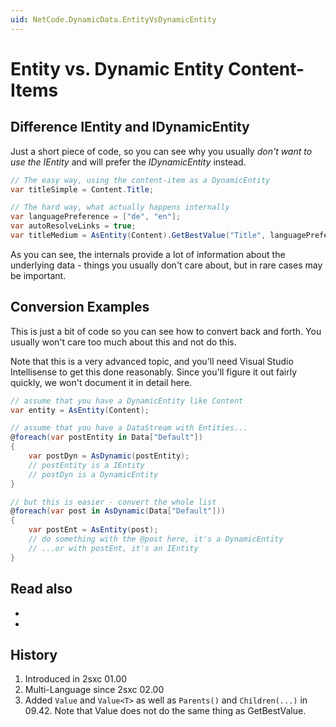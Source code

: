 ```yaml
---
uid: NetCode.DynamicData.EntityVsDynamicEntity
---
```


# Entity vs. Dynamic Entity Content-Items

## Difference IEntity and IDynamicEntity

Just a short piece of code, so you can see why you usually _don't want to use the IEntity_ and will prefer the _IDynamicEntity_ instead.

```cs
// The easy way, using the content-item as a DynamicEntity
var titleSimple = Content.Title; 

// The hard way, what actually happens internally
var languagePreference = ["de", "en"];
var autoResolveLinks = true;
var titleMedium = AsEntity(Content).GetBestValue("Title", languagePreference, autoResolveLinks);

```

As you can see, the internals provide a lot of information about the underlying data - things you usually don't care about, but in rare cases may be important.

## Conversion Examples

This is just a bit of code so you can see how to convert back and forth. You usually won't care too much about this and not do this. 

Note that this is a very advanced topic, and you'll need Visual Studio Intellisense to get this done reasonably. Since you'll figure it out fairly quickly, we won't document it in detail here. 

```c#
// assume that you have a DynamicEntity like Content
var entity = AsEntity(Content);

// assume that you have a DataStream with Entities...
@foreach(var postEntity in Data["Default"])
{
    var postDyn = AsDynamic(postEntity);
    // postEntity is a IEntity
    // postDyn is a DynamicEntity
}

// but this is easier - convert the whole list
@foreach(var post in AsDynamic(Data["Default"]))
{
    var postEnt = AsEntity(post);
    // do something with the @post here, it's a DynamicEntity
    // ...or with postEnt, it's an IEntity
}
```


## Read also

* [](xref:NetCode.DynamicData.DynamicEntity)
* [](xref:NetCode.DynamicData.Entity)

## History

1. Introduced in 2sxc 01.00
1. Multi-Language since 2sxc 02.00
1. Added `Value` and `Value<T>` as well as `Parents()` and `Children(...)` in 09.42. Note that Value does not do the same thing as GetBestValue.
